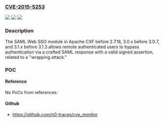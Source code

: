 ### [CVE-2015-5253](https://cve.mitre.org/cgi-bin/cvename.cgi?name=CVE-2015-5253)
![](https://img.shields.io/static/v1?label=Product&message=n%2Fa&color=blue)
![](https://img.shields.io/static/v1?label=Version&message=n%2Fa&color=blue)
![](https://img.shields.io/static/v1?label=Vulnerability&message=n%2Fa&color=brighgreen)

### Description

The SAML Web SSO module in Apache CXF before 2.7.18, 3.0.x before 3.0.7, and 3.1.x before 3.1.3 allows remote authenticated users to bypass authentication via a crafted SAML response with a valid signed assertion, related to a "wrapping attack."

### POC

#### Reference
No PoCs from references.

#### Github
- https://github.com/n0-traces/cve_monitor

